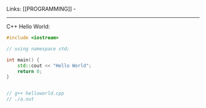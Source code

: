 Links: [[PROGRAMMING]] - 

--- 

C++ Hello World:

```cpp
#include <iostream>

// using namespace std;

int main() {
	std::cout << "Hello World";
	return 0;
}


// g++ helloworld.cpp
// ./a.out
```